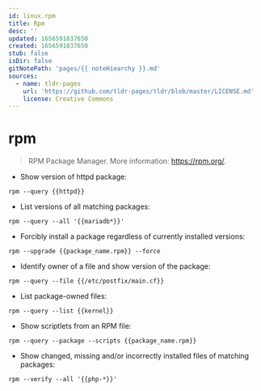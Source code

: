 ```yaml
---
id: linux.rpm
title: Rpm
desc: ''
updated: 1656591837650
created: 1656591837650
stub: false
isDir: false
gitNotePath: 'pages/{{ noteHiearchy }}.md'
sources:
  - name: tldr-pages
    url: 'https://github.com/tldr-pages/tldr/blob/master/LICENSE.md'
    license: Creative Commons
---
```

# rpm

> RPM Package Manager.
> More information: <https://rpm.org/>.

- Show version of httpd package:

`rpm --query {{httpd}}`

- List versions of all matching packages:

`rpm --query --all '{{mariadb*}}'`

- Forcibly install a package regardless of currently installed versions:

`rpm --upgrade {{package_name.rpm}} --force`

- Identify owner of a file and show version of the package:

`rpm --query --file {{/etc/postfix/main.cf}}`

- List package-owned files:

`rpm --query --list {{kernel}}`

- Show scriptlets from an RPM file:

`rpm --query --package --scripts {{package_name.rpm}}`

- Show changed, missing and/or incorrectly installed files of matching packages:

`rpm --verify --all '{{php-*}}'`

